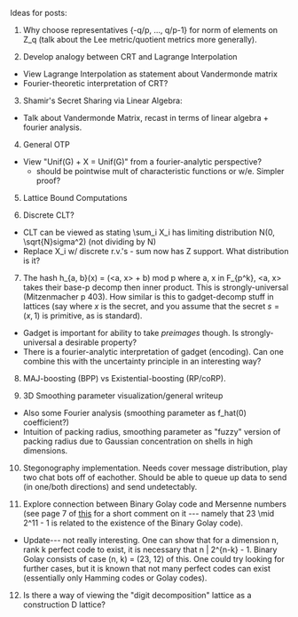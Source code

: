 Ideas for posts:

1. Why choose representatives {-q/p, ..., q/p-1} for norm of elements on Z_q
   (talk about the Lee metric/quotient metrics more generally).

2. Develop analogy between CRT and Lagrange Interpolation
  * View Lagrange Interpolation as statement about Vandermonde matrix
  * Fourier-theoretic interpretation of CRT?

3. Shamir's Secret Sharing via Linear Algebra:
  * Talk about Vandermonde Matrix, recast in terms of linear algebra + fourier analysis.

4. General OTP
  * View "Unif(G) + X = Unif(G)" from a fourier-analytic perspective?
    - should be pointwise mult of characteristic functions or w/e. Simpler proof?

5. Lattice Bound Computations

6. Discrete CLT?
  * CLT can be viewed as stating \sum_i X_i has limiting distribution N(0, \sqrt{N}sigma^2) (not dividing by N)
  * Replace X_i w/ discrete r.v.'s - sum now has Z support. What distribution is it?

7. The hash h_{a, b}(x) = (<a, x> + b) mod p where a, x in F_{p^k}, <a, x> takes their base-p decomp then inner product.
  This is strongly-universal (Mitzenmacher p 403). How similar is this to gadget-decomp stuff in lattices (say where $x$ is the secret, and you assume that the secret $s = (x, 1)$ is primitive, as is standard).
  - Gadget is important for ability to take *preimages* though. Is
    strongly-universal a desirable property?
  - There is a fourier-analytic interpretation of gadget (encoding). Can one
    combine this with the uncertainty principle in an interesting way?

8. MAJ-boosting (BPP) vs Existential-boosting (RP/coRP).

9. 3D Smoothing parameter visualization/general writeup
  * Also some Fourier analysis (smoothing parameter as f_hat(0) coefficient?)
  * Intuition of packing radius, smoothing parameter as "fuzzy" version of packing radius due to Gaussian concentration on shells in high dimensions.

10. Stegonography implementation. Needs cover message distribution, play two chat bots off of eachother. Should be able to queue up data to send (in one/both directions) and send undetectably.

11. Explore connection between Binary Golay code and Mersenne numbers (see page 7 of [this](https://ctnt-summer.math.uconn.edu/wp-content/uploads/sites/1632/2018/05/mersennetalkCTNT.pdf) for a short comment on it --- namely that 23 \mid 2^11 - 1 is related to the existence of the Binary Golay code).
   - Update--- not really interesting. One can show that for a dimension n, rank k perfect code to exist, it is necessary that n | 2^{n-k} - 1. Binary Golay consists of case (n, k) = (23, 12) of this.
     One could try looking for further cases, but it is known that not many perfect codes can exist (essentially only Hamming codes or Golay codes).

12. Is there a way of viewing the "digit decomposition" lattice as a construction D lattice?
